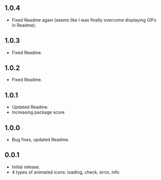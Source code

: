 ## 1.0.4

- Fixed Readme again (seems like I was finally overcome displaying GIFs in
  Readme).

## 1.0.3

- Fixed Readme.

## 1.0.2

- Fixed Readme.

## 1.0.1

- Updated Readme.
- Increasing package score

## 1.0.0

- Bug fixes, updated Readme.

## 0.0.1

- Initial release.
- 4 types of animated icons: loading, check, error, info

